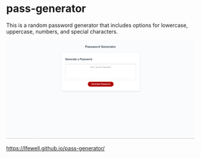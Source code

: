 # pass-generator

This is a random password generator that includes options for lowercase, uppercase, numbers, and special characters.

![Screenshot of the deployed webpage](/Assets/readme.png)

https://lfewell.github.io/pass-generator/